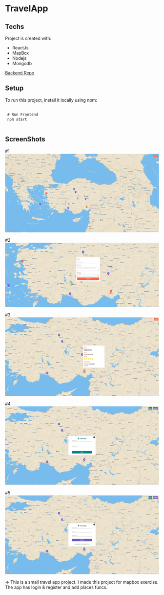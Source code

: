 # TravelApp 


## Techs
Project is created with:
* ReactJs
* MapBox
* Nodejs
* Mongodb


[Backend Repo](https://github.com/myamann/travel-app-api)


## Setup
To run this project, install it locally using npm:

```

 # Run Frontend 
 npm start
 
```
  ## ScreenShots

 #1
 ![foto-1](https://github.com/myamann/Travel-App-Mapbox-Reactjs/blob/master/ss/ss1.JPG?raw=true)
 
  #2
 ![foto-2](https://github.com/myamann/Travel-App-Mapbox-Reactjs/blob/master/ss/ss2.JPG?raw=true)
 
  #3
 ![foto-3](https://github.com/myamann/Travel-App-Mapbox-Reactjs/blob/master/ss/ss3.JPG?raw=true)
 
  #4
 ![foto-4](https://github.com/myamann/Travel-App-Mapbox-Reactjs/blob/master/ss/ss4.JPG?raw=true)
 
  #5
 ![foto-5](https://github.com/myamann/Travel-App-Mapbox-Reactjs/blob/master/ss/ss5.JPG?raw=true)
 
 
  => This is a small travel app project. I made this project for mapbox exercise. The app has login & register and add places funcs.
